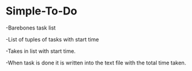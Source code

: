 # Simple-To-Do

-Barebones task list

-List of tuples of tasks with start time

-Takes in list with start time.

-When task is done it is written into the text file with the total time taken.
